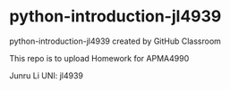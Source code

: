 # python-introduction-jl4939
python-introduction-jl4939 created by GitHub Classroom

This repo is to upload Homework for APMA4990

Junru Li 
UNI: jl4939
